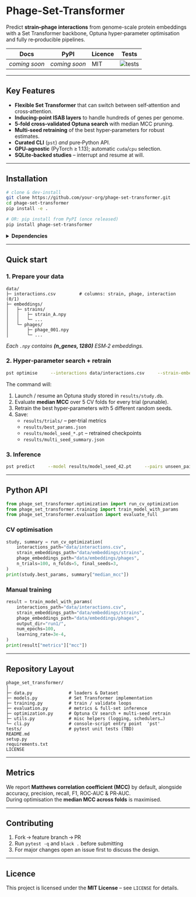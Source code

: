 # Phage-Set-Transformer

Predict **strain–phage interactions** from genome-scale protein embeddings with a
Set Transformer backbone, Optuna hyper‑parameter optimisation and fully
re‑producible pipelines.

| **Docs** | **PyPI** | **Licence** | **Tests** |
|----------|----------|-------------|-----------|
| *coming soon* | *coming soon* | MIT | ![tests](https://img.shields.io/badge/build-passing-brightgreen) |

---

##  Key Features
* **Flexible Set Transformer** that can switch between self‑attention and
  cross‑attention.
* **Inducing‑point ISAB layers** to handle hundreds of genes per genome.
* **5‑fold cross‑validated Optuna search** with median MCC pruning.
* **Multi‑seed retraining** of the best hyper‑parameters for robust estimates.
* **Curated CLI** (`pst`) *and* pure‑Python API.
* **GPU‑agnostic** (PyTorch ≥ 1.13); automatic `cuda`/`cpu` selection.
* **SQLite‑backed studies** – interrupt and resume at will.

---

##  Installation
```bash
# clone & dev‑install
git clone https://github.com/your-org/phage-set-transformer.git
cd phage-set-transformer
pip install -e .

# OR: pip install from PyPI (once released)
pip install phage-set-transformer
```

<details>
  <summary><strong>Dependencies</strong></summary>

| Package | Tested version |
|---------|----------------|
| python  | 3.8 – 3.12 |
| torch   | ≥ 1.13 |
| numpy, pandas, scikit‑learn | latest |
| optuna | ≥ 3.6 |
| matplotlib, seaborn (plots) | latest |
</details>

---

##  Quick start

### 1. Prepare your data
```text
data/
├─ interactions.csv         # columns: strain, phage, interaction (0/1)
├─ embeddings/
│   ├─ strains/
│   │   ├─ strain_A.npy
│   │   └─ ...
│   └─ phages/
│       ├─ phage_001.npy
│       └─ ...
```
*Each `.npy` contains **(n_genes, 1280)** ESM‑2 embeddings.*

### 2. Hyper‑parameter search + retrain
```bash
pst optimise     --interactions data/interactions.csv     --strain-embeddings data/embeddings/strains     --phage-embeddings  data/embeddings/phages     --trials 150     --folds 5     --final-seeds 5     --output results/
```

The command will:

1. Launch / resume an Optuna study stored in `results/study.db`.
2. Evaluate **median MCC** over 5 CV folds for every trial (prunable).
3. Retrain the best hyper‑parameters with 5 different random seeds.
4. Save:
   * `results/trials/` – per‑trial metrics  
   * `results/best_params.json`  
   * `results/model_seed_*.pt` – retrained checkpoints  
   * `results/multi_seed_summary.json`

### 3. Inference
```bash
pst predict     --model results/model_seed_42.pt     --pairs unseen_pairs.csv     --strain-embeddings data/embeddings/strains     --phage-embeddings  data/embeddings/phages     --out predictions.csv
```

---

##  Python API
```python
from phage_set_transformer.optimization import run_cv_optimization
from phage_set_transformer.training import train_model_with_params
from phage_set_transformer.evaluation import evaluate_full
```

### CV optimisation
```python
study, summary = run_cv_optimization(
    interactions_path="data/interactions.csv",
    strain_embeddings_path="data/embeddings/strains",
    phage_embeddings_path="data/embeddings/phages",
    n_trials=100, n_folds=5, final_seeds=3,
)
print(study.best_params, summary["median_mcc"])
```

### Manual training
```python
result = train_model_with_params(
    interactions_path="data/interactions.csv",
    strain_embeddings_path="data/embeddings/strains",
    phage_embeddings_path="data/embeddings/phages",
    output_dir="run1/",
    num_epochs=100,
    learning_rate=3e-4,
)
print(result["metrics"]["mcc"])
```

---

##  Repository Layout
```text
phage_set_transformer/
│
├─ data.py              # loaders & Dataset
├─ models.py            # Set Transformer implementation
├─ training.py          # train / validate loops
├─ evaluation.py        # metrics & full‑set inference
├─ optimization.py      # Optuna CV search + multi‑seed retrain
├─ utils.py             # misc helpers (logging, schedulers…)
└─ cli.py               # console‑script entry point  'pst'
tests/                  # pytest unit tests (TBD)
README.md
setup.py
requirements.txt
LICENSE
```

---

##  Metrics
We report **Matthews correlation coefficient (MCC)** by default, alongside
accuracy, precision, recall, F1, ROC‑AUC & PR‑AUC.  
During optimisation the **median MCC across folds** is maximised.

---

##  Contributing
1. Fork → feature branch → PR  
2. Run `pytest -q` and `black .` before submitting  
3. For major changes open an issue first to discuss the design.

---

##  Licence
This project is licensed under the **MIT License** – see `LICENSE` for details.
